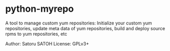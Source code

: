 python-myrepo
=============

A tool to manage custom yum repositories: Initialize your custom yum
repositories, update meta data of yum repositories, build and deploy source
rpms to yum repositories, etc


Author: Satoru SATOH <ssato _at_ redhat.com>
License: GPLv3+
